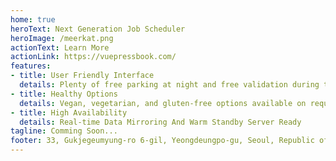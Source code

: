 ```yaml
---
home: true
heroText: Next Generation Job Scheduler 
heroImage: /meerkat.png
actionText: Learn More
actionLink: https://vuepressbook.com/
features:
- title: User Friendly Interface
  details: Plenty of free parking at night and free validation during the business day
- title: Healthy Options 
  details: Vegan, vegetarian, and gluten-free options available on request.  
- title: High Availability 
  details: Real-time Data Mirroring And Warm Standby Server Ready
tagline: Comming Soon...
footer: 33, Gukjegeumyung-ro 6-gil, Yeongdeungpo-gu, Seoul, Republic of Korea
---
```

